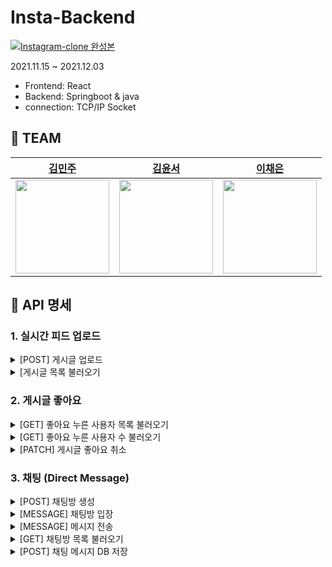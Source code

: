 # Insta-Backend
  
  [![Instagram-clone 완성본](http://img.youtube.com/vi/9VqcakSSotU/0.jpg)](https://www.youtube.com/watch?v=9VqcakSSotU) 


2021.11.15 ~ 2021.12.03   
- Frontend: React
- Backend: Springboot & java
- connection: TCP/IP Socket

## 🏁 TEAM
[김민주](https://github.com/MINJU-KIMmm)|[김윤서](https://github.com/ottl-seo)|[이채은](https://github.com/lcheun)|
|:---:|:---:|:---:|
<img src="https://github.com/MINJU-KIMmm.png" width="150" height="150">|<img src="https://github.com/ottl-seo.png" width="150" height="150" >|<img src="https://github.com/lcheun.png" width="150" height="150">|

## 📝 API 명세
### 1. 실시간 피드 업로드
<details>
<summary>[POST] 게시글 업로드</summary>
<div markdown="1">

### Request

| Method | URL | 설명 |
| --- | --- | --- |
| POST | api/posts | 포스트 게시 |

### Request 형식

| Name | type | 설명 |
| --- | --- | --- |
| image | MultipartFile | image 파일 |
| requestDto | String | requestDto json 형태로 |

### request 예시

![Untitled](https://s3-us-west-2.amazonaws.com/secure.notion-static.com/2539e444-2219-4e4f-8087-07c6fb1c953c/Untitled.png)

requestDto 예시

```json
{
    "user":{
        "userNo":1,
        "userId":"efub",
        "fileSize":0,
        "originalFileName":"null",
        "filePath":"null"
    },
    "content":"두번게시물테스트!"
}
```

### Response

| postNo | String | 새롭게 게시된 post 번호를 String 형태로 반환 |
| --- | --- | --- |


</div>
</details>

<details>
<summary>[게시글 목록 불러오기</summary>
<div markdown="1">
  
### Request

| Method | URL | 설명 |
| --- | --- | --- |
| Get | /postList | 모든 포스트 불러오기 |

### Response

| PostList | List<PostDto> | 새롭게 게시된 post 번호를 String 형태로 반환 |
| --- | --- | --- |

**response 예시**

```json
[
    {
        "postNo": 1,
        "userInfo": {
            "userNo": 1,
            "userId": "efub",
            "fileSize": 0,
            "originalFileName": "null",
            "filePath": null
        },
        "content": "첫게시물테스트!",
        "fileSize": 39366,
        "originalFileName": "review post api ex.png",
        "filePath": "https://efub-insta-bucket.s3.ap-northeast-2.amazonaws.com/review%20post%20api%20ex.png"
    },
    {
        "postNo": 2,
        "userInfo": {
            "userNo": 1,
            "userId": "efub",
            "fileSize": 0,
            "originalFileName": "null",
            "filePath": null
        },
        "content": "두번게시물테스트!",
        "fileSize": 39366,
        "originalFileName": "review post api ex.png",
        "filePath": "https://efub-insta-bucket.s3.ap-northeast-2.amazonaws.com/review%20post%20api%20ex.png"
    }
]
```
  </div>
</details>
  

### 2. 게시글 좋아요
<details>
<summary>[GET] 좋아요 누른 사용자 목록 불러오기 </summary>
<div markdown="1">

### Request

| Method | URL | 설명 |
| --- | --- | --- |
| Get | /{postNo}/likeList | 해당 포스트 좋아요 한 유저 목록 불러오기 |

### Request 형식

| Name | type | 설명 |
| --- | --- | --- |
| postNo | Long | 게시글 번호 |
|  |  |  |

### request 예시

![Untitled](https://s3-us-west-2.amazonaws.com/secure.notion-static.com/44191a38-13b1-44ed-8895-6562c9d39d9c/Untitled.png)

### Response

| UserLisst | List<UserDto> | 해당 게시글을 좋아요한 User 정보를 List 형식으로 반환 |
| --- | --- | --- |

**response 예시**

```json
[
    {
        "userNo": 1,
        "userId": "efub",
        "fileSize": 0,
        "originalFileName": "null",
        "filePath": null
    },
    {
        "userNo": 2,
        "userId": "efub2",
        "fileSize": 0,
        "originalFileName": "null",
        "filePath": null
    }
]
```
  </div>
</details>

<details>
<summary>[GET] 좋아요 누른 사용자 수 불러오기</summary>
<div markdown="1">
  
### Request

| Method | URL | 설명 |
| --- | --- | --- |
| Get | /{postNo}/likeListCount | 해당 포스트 좋아요 한 유저 수 불러오기 |

### Request 형식

| Name | type | 설명 |
| --- | --- | --- |
| postNo | Long | 게시글 번호 |
|  |  |  |

### request 예시

![Untitled](https://s3-us-west-2.amazonaws.com/secure.notion-static.com/1353e750-ef30-44b0-abdf-40454463d8a4/Untitled.png)

### Response

| likeUserCount | Long | 해당 게시글을 좋아요한 유저 수 반환 |
| --- | --- | --- |
  </div>
</details>

<details>
<summary>[PATCH] 게시글 좋아요 취소</summary>
<div markdown="1">
  
### Request

| Method | URL | 설명 |
| --- | --- | --- |
| Patch | /{postNo}/{userNo}/like | 포스트 좋아요/취소 |

### Request 형식

| Name | type | 설명 |
| --- | --- | --- |
| postNo | Long | 게시글 번호 |
| userNo | Long | 유저 번호 |

### request 예시

![Untitled](https://s3-us-west-2.amazonaws.com/secure.notion-static.com/79dc87cd-0111-411d-a1f4-4125572422a8/Untitled.png)

### Response

| ok | String | 작업이 제대로 수행되면 "ok" 문자열 반환 |
| --- | --- | --- |

  </div>
</details>

### 3. 채팅 (Direct Message)
    
<details>
<summary>[POST] 채팅방 생성</summary>
<div markdown="1">

### Request

| Method | URL | 설명 |
| --- | --- | --- |
| POST | http://localhost:8080/chat/room | 채팅방 만들기 |

### Request 형식

| Name | type | 설명 |
| --- | --- | --- |
| name | String | 채팅방 이름 |

### Response

| roomNo | String | 채팅방 고유 ID 생성하여 반환 |
| --- | --- | --- |
| name | String | 입력받은 값으로 채팅방 이름 설정 |

![Untitled](https://s3-us-west-2.amazonaws.com/secure.notion-static.com/aadc5860-0e6e-4b8c-9d47-85e9c5a08b74/Untitled.png)

채팅방이 만들어진 것임. 고유 ID(roomNo)반환. 

이제 이 roomNo로 채팅방에 입장 가능.

  </div>
</details>

<details>
<summary>[MESSAGE] 채팅방 입장 </summary>
<div markdown="1">
### Request

채팅 메소드는 `@MessageMapping` 사용, URL도 [http://가](http://가) 아닌 ws:// 사용함.

| Method | URL | 설명 |
| --- | --- | --- |
| Message | localhost:8080/pub/chat/message | 채팅 메시지 전송 |

### Request 형식

| Name | type | 설명 |
| --- | --- | --- |
| ChatMsgDto | JSON | ChatMsgDto json 형태로 |

Request 예시

```json
{
  "type":"ENTER",
  "roomNo":"5007fc94-ebbe-486c-ae00-7e21f632109b",
  "sender":"yoonseo",
  "content":""
}
```

### Response

[localhost:8080/sub/chat/room/{roomNo}](http://localhost:8081/sub/chat/room/{roomNo}) 로 채팅이 전송됨.

  </div>
</details>

<details>
<summary>[MESSAGE] 메시지 전송</summary>
<div markdown="1">
  
### Request

type이 `TALK` 인 것만 다름.

| Method | URL | 설명 |
| --- | --- | --- |
| Message | localhost:8080/pub/chat/message | 채팅 메시지 전송 |

### Request 형식

| Name | type | 설명 |
| --- | --- | --- |
| ChatMsgDto | JSON | ChatMsgDto json 형태로 |

Request 예시

```json
{
  "type":"TALK",
  "roomNo":"5007fc94-ebbe-486c-ae00-7e21f632109b",
  "sender":"yoonseo",
  "content":"hihi"
}
```

### Response

[localhost:8080/sub/chat/room/{roomNo}](http://localhost:8081/sub/chat/room/{roomNo}) 로 채팅이 전송됨.

  </div>
</details>

<details>
<summary>[GET] 채팅방 목록 불러오기 </summary>
<div markdown="1">
  
### Request

| Method | URL | 설명 |
| --- | --- | --- |
| GET | localhost:8080/chat/rooms |  |
  </div>
</details>

<details>
<summary>[POST] 채팅 메시지 DB 저장</summary>
<div markdown="1">
### Request

| Method | URL | 설명 |
| --- | --- | --- |
| POST | localhost:8080/send | 채팅 메시지 DB에 쌓기 |

### Request 형식

| Name | type | 설명 |
| --- | --- | --- |
| requestDto | JSON | requestDto json 형태로 |

requestDto 예시

```json
{
        "messageNo": 11,
        "chatRoom": {
            "roomNo": "dfds",
            "roomName": "sdfsd",
            "sender": {
                "userNo": 1,
                "userId": "efub",
                "fileSize": 0,
                "originalFileName": "null",
                "filePath": null
            },
            "receiver": {
                "userNo": 2,
                "userId": "kimmnju",
                "fileSize": 0,
                "originalFileName": "null",
                "filePath": "null"
            }
        },
        "nickname": "ottl.seo",
        "flag": true,
        "message": "안녕"
    }
```

### Response

| Name | type | 설명 |
| --- | --- | --- |
| messageNo | int | 메시지 번호 반환 |

![Untitled](https://s3-us-west-2.amazonaws.com/secure.notion-static.com/e97c901a-10e0-45d8-8abc-16d30b3cbf17/Untitled.png)
  </div>
</details>


